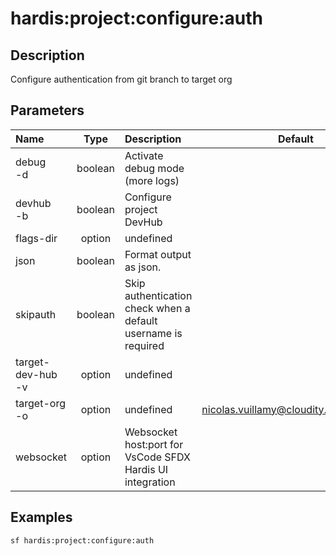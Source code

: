 <!-- This file has been generated with command 'sf hardis:doc:plugin:generate'. Please do not update it manually or it may be overwritten -->
# hardis:project:configure:auth

## Description

Configure authentication from git branch to target org

## Parameters

| Name                  |  Type   | Description                                                   |                 Default                  | Required | Options |
|:----------------------|:-------:|:--------------------------------------------------------------|:----------------------------------------:|:--------:|:-------:|
| debug<br/>-d          | boolean | Activate debug mode (more logs)                               |                                          |          |         |
| devhub<br/>-b         | boolean | Configure project DevHub                                      |                                          |          |         |
| flags-dir             | option  | undefined                                                     |                                          |          |         |
| json                  | boolean | Format output as json.                                        |                                          |          |         |
| skipauth              | boolean | Skip authentication check when a default username is required |                                          |          |         |
| target-dev-hub<br/>-v | option  | undefined                                                     |                                          |          |         |
| target-org<br/>-o     | option  | undefined                                                     | <nicolas.vuillamy@cloudity.com.playnico> |          |         |
| websocket             | option  | Websocket host:port for VsCode SFDX Hardis UI integration     |                                          |          |         |

## Examples

```shell
sf hardis:project:configure:auth
```


